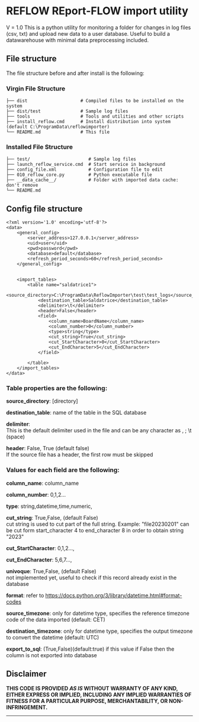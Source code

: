 # REFLOW REport-FLOW import utility

V = 1.0
This is a python utility for monitoring a folder for changes in log files (csv, txt) and upload new data to a user database. Useful to build a datawarehouse with minimal data preprocessing included.

## File structure
The file structure before and after install is the following:

### Virgin File Structure

```
├── dist                    # Compiled files to be installed on the system
├── dist/test               # Sample log files
├── tools                   # Tools and utilities and other scripts
├── install_reflow.cmd		# Install distribution into system (default C:\ProgramData\reflowimporter)
└── README.md				# This file
```

### Installed File Structure

```
├── test/                      # Sample log files
├── launch_reflow_service.cmd  # Start service in background
├── config_file.xml            # Configuration file to edit
├── 010_reflow_core.py		   # Python executable file
├── __data_cache__/		       # Folder with imported data cache: don't remove
└── README.md
```

## Config file structure

```
<?xml version='1.0' encoding='utf-8'?>
<data>
	<general_config>
		<server_address>127.0.0.1</server_address>
		<uid>user</uid>
		<pwd>password</pwd>
		<database>default</database>
		<refresh_period_seconds>60</refresh_period_seconds>
	</general_config>
	
	
	<import_tables>
		<table name="saldatrice1">
			<source_directory>C:\ProgramData\ReflowImporter\test\test_logs</source_directory>
			<destination_table>Saldatrice</destination_table>
			<delimiter>\t</delimiter>
			<header>False</header>
			<field>
				<column_name>BoardName</column_name>
				<column_number>0</column_number>
				<type>string</type>
				<cut_string>True</cut_string>
				<cut_StartCharacter>0</cut_StartCharacter>
				<cut_EndCharacter>5</cut_EndCharacter>
			</field>

		</table>
	</import_tables>
</data>
```
### Table properties are the following:

**source_directory**: [directory]

**destination_table**: name of the table in the SQL database

**delimiter**:<br>
This is the default delimiter used in the file and can be any character as , ; \t (space)

**header**: False, True (default false)<br>
If the source file has a header, the first row must be skipped

### Values for each field are the following:

**column_name**: column_name

**column_number**: 0,1,2...

**type**: string,datetime,time,numeric,

**cut_string**: True,False, (default False)<br>
cut string is used to cut part of the full string. Example: "file20230201" can be cut form start_character 4 to end_character 8 in order to obtain string "2023"

**cut_StartCharacter**: 0,1,2...,

**cut_EndCharacter**: 5,6,7...,

**univoque**: True,False, (default False)<br>
not implemented yet, useful to check if this record already exist in the database

**format**: refer to https://docs.python.org/3/library/datetime.html#format-codes

**source_timezone**: only for datetime type, specifies the reference timezone code of the data imported (default: CET)

**destination_timezone**: only for datetime type, specifies the output timezone to convert the datetime (default: UTC)

**export_to_sql**: (True,False)(default:true) if this value if False then the column is not exported into database 

## Disclaimer
**THIS CODE IS PROVIDED *AS IS* WITHOUT WARRANTY OF ANY KIND, EITHER EXPRESS OR IMPLIED, INCLUDING ANY IMPLIED WARRANTIES OF FITNESS FOR A PARTICULAR PURPOSE, MERCHANTABILITY, OR NON-INFRINGEMENT.**

---